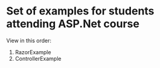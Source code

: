 # Set of examples for students attending ASP.Net course

View in this order:

1. RazorExample
2. ControllerExample

